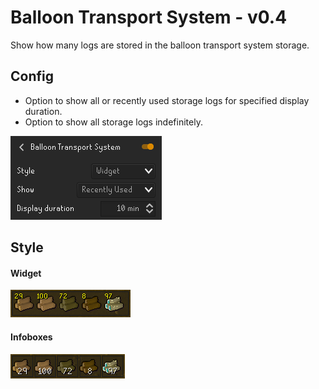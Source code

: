 # Balloon Transport System - v0.4
Show how many logs are stored in the balloon transport system storage.

## Config
* Option to show all or recently used storage logs for specified display duration.
* Option to show all storage logs indefinitely.

![](./img/config.png)

## Style
#### Widget
![](./img/widget.png)

#### Infoboxes
![](./img/infoboxes.png)